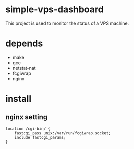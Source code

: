 # simple-vps-dashboard
This project is used to monitor the status of a VPS machine.

# depends
* make
* gcc
* netstat-nat
* fcgiwrap
* nginx

# install
## nginx setting
```text
location /cgi-bin/ {
	fastcgi_pass unix:/var/run/fcgiwrap.socket;
	include fastcgi_params;
}
```

